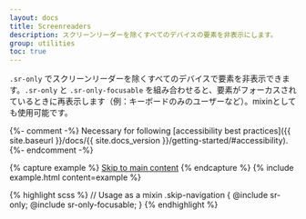 ```yaml
---
layout: docs
title: Screenreaders
description: スクリーンリーダーを除くすべてのデバイスの要素を非表示にします。
group: utilities
toc: true
---
```


<!-- ---
layout: docs
title: Screenreaders
description: Use screenreader utilities to hide elements on all devices except screen readers.
group: utilities
toc: true
--- -->

<!-- Hide an element to all devices **except screen readers** with `.sr-only`. Combine `.sr-only` with `.sr-only-focusable` to show the element again when it's focused (e.g. by a keyboard-only user). Can also be used as mixins. -->

`.sr-only` でスクリーンリーダーを除くすべてのデバイスで要素を非表示できます。`.sr-only` と `.sr-only-focusable` を組み合わせると、要素がフォーカスされているときに再表示します（例：キーボードのみのユーザーなど）。mixinとしても使用可能です。 

{%- comment -%}
Necessary for following [accessibility best practices]({{ site.baseurl }}/docs/{{ site.docs_version }}/getting-started/#accessibility).
{%- endcomment -%}

{% capture example %}
<a class="sr-only sr-only-focusable" href="#content">Skip to main content</a>
{% endcapture %}
{% include example.html content=example %}

{% highlight scss %}
// Usage as a mixin
.skip-navigation {
  @include sr-only;
  @include sr-only-focusable;
}
{% endhighlight %}
